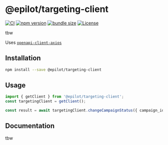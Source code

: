 # @epilot/targeting-client

[![CI](https://github.com/epilot-dev/sdk-js/workflows/CI/badge.svg)](https://github.com/epilot-dev/sdk-js/actions?query=workflow%3ACI)
[![npm version](https://img.shields.io/npm/v/@epilot/targeting-client.svg)](https://www.npmjs.com/package/@epilot/targeting-client)
[![bundle size](https://img.shields.io/bundlephobia/minzip/@epilot/targeting-client?label=gzip%20bundle)](https://bundlephobia.com/package/@epilot/targeting-client)
[![License](http://img.shields.io/:license-mit-blue.svg)](https://github.com/epilot-dev/sdk-js/blob/main/LICENSE)

tbw

Uses [`openapi-client-axios`](https://github.com/openapistack/openapi-client-axios)

## Installation

```bash
npm install --save @epilot/targeting-client
```

## Usage

```typescript
import { getClient } from '@epilot/targeting-client';
const targetingClient = getClient();

const result = await targetingClient.changeCampaignStatus({ campaign_id:  });
```

## Documentation

tbw
